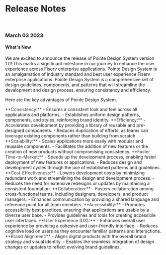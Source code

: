 # Release Notes

</br>

### March 03 2023

#### What's New

We are excited to announce the release of Pointe Design System version 1.0! This marks a significant milestone in our journey to enhance the user experience across Fiserv enterprise applications. Pointe Design System is an amalgamation of industry standard and best user experience Fiserv enterprise applications. Pointe Design System is a comprehensive set of design guidelines, components, and patterns that will streamline the development and design process, ensuring consistency and efficiency.

Here are the key advantages of Pointe Design System.

<span style="color:#333333">
**Consistency:**
</span>
- Ensures a consistent look and feel across all applications and platforms.
- Establishes uniform design patterns, components, and styles, reinforcing brand identity.

<span style="color:#333333">
**Efficiency:**
</span>
- Accelerates development by providing a library of reusable and pre-designed components.
- Reduces duplication of efforts, as teams can leverage existing components rather than building from scratch.

<span style="color:#333333">
**Scalability:**
</span>
- Scales applications more easily with modular and reusable components.
- Facilitates the addition of new features or the creation of new products without compromising consistency.

<span style="color:#333333">
**Faster Time-to-Market:**
</span>
- Speeds up the development process, enabling faster deployment of new features or applications.
- Reduces design and development cycles through the use of established patterns and guidelines.

<span style="color:#333333">
**Cost-Effectiveness:**
</span>
- Lowers development costs by minimizing redundant work and streamlining the design and development process.
- Reduces the need for extensive redesigns or updates by maintaining a consistent foundation.

<span style="color:#333333">
**Collaboration:**
</span>
- Fosters collaboration among cross-functional teams, including designers, developers, and product managers.
- Enhances communication by providing a shared language and reference point for all team members.

<span style="color:#333333">
**Accessibility:**
</span>
- Promotes accessibility best practices, ensuring that applications are usable by a diverse user base.
- Provides guidelines and tools for creating accessible user interfaces.

<span style="color:#333333">
**User Experience (UX):**
</span>
- Enhances overall user experience by providing a cohesive and user-friendly interface.
- Reduces cognitive load on users as they encounter familiar patterns and interactions.

<span style="color:#333333">
**Brand Alignment:**
</span>
- Aligns digital products with the overall brand strategy and visual identity.
- Enables the seamless integration of design changes or updates to reflect evolving brand guidelines.
